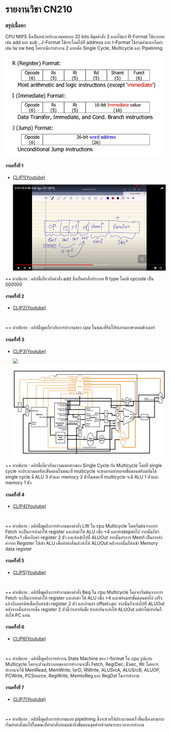 # รายงานวิชา CN210

### สรุปเนื้อหา
CPU MIPS ซึ่งเป็นหน่วยประมวลผลแบบ 32 bits มีชุดคำสั่ง 3 แบบได้แก่ 
R-Format ใช้บวกลบเช่น add และ sub , J-Format ใช้กระโดดไปที่ address และ I-Format ใช้อ่านค่าและเก็บค่าเช่น lw sw beq โดยจะมีการทำงาน 2 แบบคือ Single Cycle, Multicycle และ Pipelining 
    ![](mips.png) 

#### งานครั้งที่ 1
  * [CLIP1(Youtube)](https://www.youtube.com/watch?v=XJNgUDDHLz4&t=5sk)
  
    ![](add.png) 
    
  ++ คำอธิบาย : คลิปนี้เกี่ยวกับคำสั่ง add ซึ่งเป็นคำสั่งประเภท R type โดยมี opcode เป็น 000000
               
#### งานครั้งที่ 2 
  * [CLIP2(Youtube)]()
  
    ![]()
    
  ++ คำอธิบาย : คลิปนี้พูดเกี่ยวกับการทำงานของ cpu ในขณะที่รันโปรแกรมภาษาคอมพิวเตอร์
  
#### งานครั้งที่ 3
  * [CLIP3(Youtube)](https://www.youtube.com/watch?v=2ExHtqbKRaQ&t=7s)
  
    ![](singlecycle.png)
    ![](multicycle2.png)
  
  ++ คำอธิบาย : คลิปนี้เกี่ยวกับความแตกต่างของ Single Cycle กับ Multicycle โดยที่ single cycle จะประมวลผลทีละขั้นตอนในขณะที่ multicycle จะสามารถทำหลายขั้นตอนพร้อมกันได้ single cycle มี ALU 3 ตัวและ memory 2 ตัวในขณะที่ multicycle จะมี ALU 1 ตัวและ memory 1 ตัว
  
#### งานครั้งที่ 4
  * [CLIP4(Youtube)](https://www.youtube.com/watch?v=XQ-GosMwBqo&t=2s)
  
    ![]()  
    
  ++ คำอธิบาย : คลิปนี้พูดถึงการทำงานของคำสั่ง LW ใน cpu Multicycle โดยเริ่มต้นจากการ Fetch จะเป็นการส่งค่าให้ register และส่งค่าให้ ALU 
               เพื่อ +4 และทำstepต่อไป จากนั้นก็ทำ Fetch+1 เพื่อเก็บค่า register 2 ตัว และส่งเข้าไปที่ ALUOut จากนั้นทำการ Mem1 เป็นการส่งค่าจาก Register 
               ไปเข้า ALU เพื่อทำคำสั่งแล้วส่งให้ ALUOut หลังจากนั้นก็ส่งเข้า Memory data register
  
#### งานครั้งที่ 5
  * [CLIP5(Youtube)](https://www.youtube.com/watch?v=K4XTfzQJDPQ&t=11s)
 
    ![]()
    
  ++ คำอธิบาย : คลิปนี้พูดถึงการทำงานของคำสั่ง Beq ใน cpu Multicycle โดยจะเริ่มต้นจากการ Fetch จะเป็นการส่งค่าให้ register และส่งค่า
               ให้ ALU เพื่อ +4 และพร้อมทำขั้นตอนต่อไป เสร็จแล้วก็ถอดรหัสเพื่อเก็บค่าเข้า register 2 ตัว และอ่านค่า offset+pc จากนั้นก็จะส่งไปที่ ALUOut 
               หลังจากนั้นทำการเช็ค register 2 ตัวนี้ว่าเท่ากันมั้ย ถ้าเท่ากันจะส่งให้ ALUOut แต่ถ้าไม่เท่ากันก็ส่งให้ PC แทน
  
#### งานครั้งที่ 6
  * [CLIP6(Youtube)]()
  
    ![]()
  
  ++ คำอธิบาย : คลิปนี้พูดถึงการทำงาน State Machine ของ r-format ใน cpu รูปแบบ Multicycle โดยจะส่วนประกอบของการทำงานจะมีั้ง Fetch, 
               Reg/Dec, Exec, Wr โดยการทำงานจะใช้ MemRead, MemWrite, lorD, IRWrite, ALUSrcA, ALUSrcB, ALUOP, PCWrite, PCSource, RegWrite, 
               MemtoReg และ RegDst ในการทำงาน
  
  #### งานครั้งที่ 7
   * [CLIP7(Youtube)](https://www.youtube.com/watch?v=G_C4LKna9z8&t=11s)
   
     ![]() 
  
  ++ คำอธิบาย : คลิปนี้พูดถึงการทำงานแบบ pipelining ซึ่งจะช่วยให้ประมวลผลเร็วขึ้นเนื่องสามารถเริ่มทำคำสั่งต่อไปในขณะที่ทำคำสั่งก่อนหน้าถึงขั้นตอนสุดท้ายช่วยย่นระยะเวลาการทำงาน

